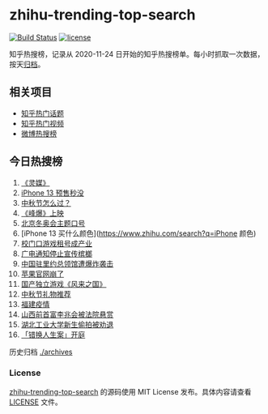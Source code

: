 # zhihu-trending-top-search

[![Build Status](https://github.com/justjavac/zhihu-trending-top-search/workflows/ci/badge.svg?branch=main)](https://github.com/justjavac/zhihu-trending-top-search/actions)
[![license](https://img.shields.io/github/license/justjavac/zhihu-trending-top-search)](https://github.com/justjavac/zhihu-trending-top-search/blob/main/LICENSE)

知乎热搜榜，记录从 2020-11-24 日开始的知乎热搜榜单。每小时抓取一次数据，按天[归档](./archives)。

## 相关项目

- [知乎热门话题](https://github.com/justjavac/zhihu-trending-hot-questions)
- [知乎热门视频](https://github.com/justjavac/zhihu-trending-hot-video)
- [微博热搜榜](https://github.com/justjavac/weibo-trending-hot-search)

## 今日热搜榜

<!-- BEGIN -->
<!-- 最后更新时间 Sun Sep 19 2021 12:08:00 GMT+0800 (China Standard Time) -->

1. [《灵媒》](https://www.zhihu.com/search?q=灵媒)
1. [iPhone 13 预售秒没](https://www.zhihu.com/search?q=iPhone13)
1. [中秋节怎么过？](https://www.zhihu.com/search?q=中秋节怎么过)
1. [《峰爆》上映](https://www.zhihu.com/search?q=峰爆)
1. [北京冬奥会主题口号](https://www.zhihu.com/search?q=北京冬奥会)
1. [iPhone 13 买什么颜色](https://www.zhihu.com/search?q=iPhone 颜色)
1. [校门口游戏租号成产业](https://www.zhihu.com/search?q=租号)
1. [广电通知停止宣传槟榔](https://www.zhihu.com/search?q=槟榔)
1. [中国驻里约总领馆遭爆炸袭击](https://www.zhihu.com/search?q=里约总领馆)
1. [苹果官网崩了](https://www.zhihu.com/search?q=苹果官网)
1. [国产独立游戏《风来之国》](https://www.zhihu.com/search?q=风来之国)
1. [中秋节礼物推荐](https://www.zhihu.com/search?q=中秋节礼物)
1. [福建疫情](https://www.zhihu.com/search?q=福建疫情)
1. [山西前首富李兆会被法院悬赏](https://www.zhihu.com/search?q=李兆会)
1. [湖北工业大学新生偷拍被劝退](https://www.zhihu.com/search?q=湖北工业大学)
1. [「错换人生案」开庭](https://www.zhihu.com/search?q=错换人生案)

<!-- END -->

历史归档 [./archives](./archives)

### License

[zhihu-trending-top-search](https://github.com/justjavac/zhihu-trending-top-search)
的源码使用 MIT License 发布。具体内容请查看 [LICENSE](./LICENSE) 文件。
